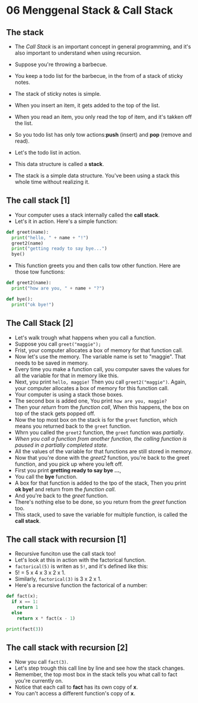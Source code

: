 # 06 Menggenal Stack & Call Stack

## The stack

- The _Call Stack_ is an important concept in general programming, and it's also important to understand when using recursion.
- Suppose you're throwing a barbecue.
- You keep a todo list for the barbecue, in the from of a stack of sticky notes.

- The stack of sticky notes is simple.
- When you insert an item, it gets added to the top of the list.
- When you read an item, you only read the top of item, and it's takken off the list.
- So you todo list has only tow actions:**push** (insert) and **pop** (remove and read).

- Let's the todo list in action.
- This data structure is called a **stack**.
- The stack is a simple data structure. You've been using a stack this whole time without realizing it.

## The call stack [1]

- Your computer uses a stack internally called the **call stack**.
- Let's it in action. Here's a simple function:

```python
def greet(name):
  print("hello, " + name + "!")
  greet2(name)
  print("getting ready to say bye...")
  bye()
```

- This function greets you and then calls tow other function. Here are those tow functions:

```python
def greet2(name):
  print("how are you, " + name + "?")

def bye():
  print("ok bye!")
```

## The Call Stack [2]

- Let's walk trough what happens when you call a function.
- Suppose you call `greet("maggie");`
- Frist, your computer allocates a box of memory for that function call.
- Now let's use the memory. The variable name is set to "maggie". That needs to be saved in memory.
- Every time you make a function call, you computer saves the values for all the variable for that in memory like this.
- Next, you print `hello, maggie!` Then you call `greet2("maggie")`. Again, your computer allocates a box of memory for this function call.
- Your computer is using a stack those boxes.
- The second box is added one, You print `how are you, maggie?`
- Then your *return* from the *function call*, When this happens, the box on top of the stack gets popped off.
- Now the top most box on the stack is for the `greet` function, which means you returned back to the `greet` function.
- Whrn you called the `greet2` function, the `greet` function was *partially*.
- *When you call a function from another function, the calling function is paused in a partially completed state.*
- All the values of the variable for that functions are still stored in memory.
- Now that you're done with the *greet2* function, you're back to the greet function, and you pick up where you left off.
- First you print **gretting ready to say bye ...**,
- You call the **bye** function.
- A box for that function is added to the tpo of the stack, Then you print **ok bye!** and return from the *function call*.
- And you're back to the *greet* function.
- There's nothing else to be done, so you return from the *greet* function too.
- This stack, used to save the variable for multiple function, is called the **call stack**.

## The call stack with recursion [1]

- Recursive funciton use the call stack too!
- Let's look at this in action with the factorical function.
- `factorical(5)` is writen as `5!`, and it's defined like this:
- 5! = 5 x 4 x 3 x 2 x 1.
- Similarly, `factorical(3)` is 3 x 2 x 1.
- Here's a recursive function the factorical of a number:

```python
def fact(x);
  if x == 1:
    return 1
  else 
    return x * fact(x - 1)

print(fact(3))
```

## The call stack with recursion [2]

- Now you call `fact(3)`.
- Let\'s step trough this call line by line and see how the stack changes.
- Remember, the top most box in the stack tells you what call to fact you\'re currently on.
- Notice that each call to **fact** has its own copy of **x**.
- You can't access a different function's copy of **x**.

